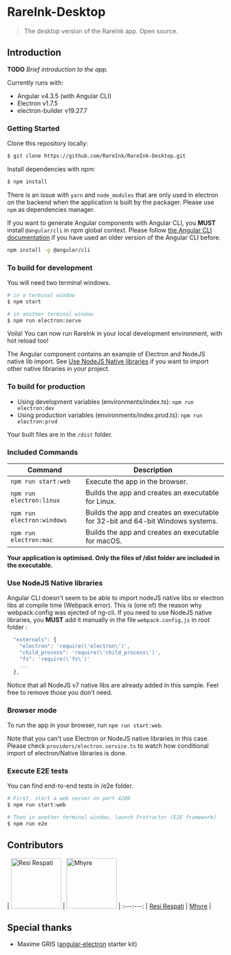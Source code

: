 # RareInk-Desktop

> The desktop version of the RareInk app. Open source.

## Introduction

**TODO** *Brief introduction to the app.*

Currently runs with:

- Angular v4.3.5 (with Angular CLI)
- Electron v1.7.5
- electron-builder v19.27.7

### Getting Started

Clone this repository locally:

``` bash
$ git clone https://github.com/RareInk/RareInk-Desktop.git
```

Install dependencies with npm:

``` bash
$ npm install
```

There is an issue with `yarn` and `node_modules` that are only used in electron on the backend when the application is built by the packager. Please use `npm` as dependencies manager.

If you want to generate Angular components with Angular CLI, you **MUST** install `@angular/cli` in npm global context. Please follow [the Angular CLI documentation](https://github.com/angular/angular-cli) if you have used an older version of the Angular CLI before.

``` bash
npm install -g @angular/cli
```

### To build for development

You will need two terminal windows.

```bash
# in a terminal window
$ npm start

# in another terminal window
$ npm run electron:serve
```

Voila! You can now run RareInk in your local development environment, with hot reload too!

The Angular component contains an example of Electron and NodeJS native lib import. See [Use NodeJS Native libraries](#use-nodejs-native-libraries) if you want to import other native libraries in your project.

### To build for production

* Using development variables (environments/index.ts): `npm run electron:dev`
* Using production variables (environments/index.prod.ts): `npm run electron:prod`

Your built files are in the `/dist` folder.

### Included Commands

|Command | Description |
| -- | -- |
| `npm run start:web` | Execute the app in the browser. |
| `npm run electron:linux` | Builds the app and creates an executable for Linux. |
| `npm run electron:windows` | Builds the app and creates an executable for 32-bit and 64-bit Windows systems. |
| `npm run electron:mac` | Builds the app and creates an executable for macOS. |

**Your application is optimised. Only the files of /dist folder are included in the executable.**

### Use NodeJS Native libraries

Angular CLI doesn't seem to be able to import nodeJS native libs or electron libs at compile time (Webpack error). This is (one of) the reason why webpack.config was ejected of ng-cli.
If you need to use NodeJS native libraries, you **MUST** add it manually in the file `webpack.config.js` in root folder :

```javascript
  "externals": {
    "electron": 'require(\'electron\')',
    "child_process": 'require(\'child_process\')',
    "fs": 'require(\'fs\')'
    ...
  },
```

Notice that all NodeJS v7 native libs are already added in this sample. Feel free to remove those you don't need.

### Browser mode

To run the app in your browser, run `npm run start:web`.

Note that you can't use Electron or NodeJS native libraries in this case. Please check `providers/electron.service.ts` to watch how conditional import of electron/Native libraries is done.

### Execute E2E tests

You can find end-to-end tests in /e2e folder.

```bash
# First, start a web server on port 4200
$ npm run start:web

# Then in another terminal window, launch Protractor (E2E framework)
$ npm run e2e
```

## Contributors

| [<img alt="Resi Respati" src="https://avatars2.githubusercontent.com/u/5663877?v=3&s=117" width="117">](https://github.com/resir014) | [<img alt="Mhyre" src="https://avatars2.githubusercontent.com/u/30327817?v=3&s=117" width="117">](https://github.com/eryhM) |
:---:---:
| [Resi Respati](https://github.com/resir014) | [Mhyre](https://github.com/eryhM) |

## Special thanks

* Maxime GRIS ([angular-electron](https://github.com/maximegris/angular-electron) starter kit)
